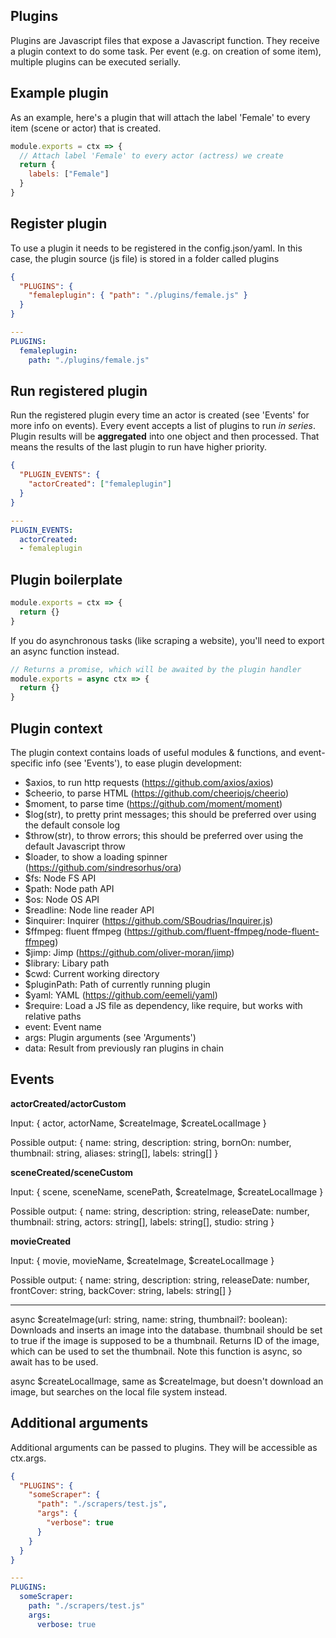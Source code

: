 ## Plugins

Plugins are Javascript files that expose a Javascript function.
They receive a plugin context to do some task.
Per event (e.g. on creation of some item), multiple plugins can be executed serially.

## Example plugin

As an example, here's a plugin that will attach the label 'Female' to every item (scene or actor) that is created.

```js
module.exports = ctx => {
  // Attach label 'Female' to every actor (actress) we create
  return {
    labels: ["Female"]
  }
}
```

## Register plugin

To use a plugin it needs to be registered in the config.json/yaml.
In this case, the plugin source (js file) is stored in a folder called plugins

``` json
{
  "PLUGINS": {
    "femaleplugin": { "path": "./plugins/female.js" }
  }
}
```


``` yaml
---
PLUGINS:
  femaleplugin:
    path: "./plugins/female.js"
```

## Run registered plugin

Run the registered plugin every time an actor is created (see 'Events' for more info on events).
Every event accepts a list of plugins to run *in series*.
Plugin results will be **aggregated** into one object and then processed.
That means the results of the last plugin to run have higher priority.

```json
{
  "PLUGIN_EVENTS": {
    "actorCreated": ["femaleplugin"]
  }
}
```


```yaml
---
PLUGIN_EVENTS:
  actorCreated:
  - femaleplugin

```

## Plugin boilerplate

``` js
module.exports = ctx => {
  return {}
}
```

If you do asynchronous tasks (like scraping a website), you'll need to export an async function instead.

``` js
// Returns a promise, which will be awaited by the plugin handler
module.exports = async ctx => {
  return {}
}
```

## Plugin context

The plugin context contains loads of useful modules & functions, and event-specific info (see 'Events'), to ease plugin development:

- $axios, to run http requests (https://github.com/axios/axios)
- $cheerio, to parse HTML (https://github.com/cheeriojs/cheerio)
- $moment, to parse time (https://github.com/moment/moment)
- $log(str), to pretty print messages; this should be preferred over using the default console log
- $throw(str), to throw errors; this should be preferred over using the default Javascript throw
- $loader, to show a loading spinner (https://github.com/sindresorhus/ora)
- $fs: Node FS API
- $path: Node path API
- $os: Node OS API
- $readline: Node line reader API
- $inquirer: Inquirer (https://github.com/SBoudrias/Inquirer.js)
- $ffmpeg: fluent ffmpeg (https://github.com/fluent-ffmpeg/node-fluent-ffmpeg)
- $jimp: Jimp (https://github.com/oliver-moran/jimp)
- $library: Libary path
- $cwd: Current working directory
- $pluginPath: Path of currently running plugin
- $yaml: YAML (https://github.com/eemeli/yaml)
- $require: Load a JS file as dependency, like require, but works with relative paths
- event: Event name
- args: Plugin arguments (see 'Arguments')
- data: Result from previously ran plugins in chain

## Events

**actorCreated/actorCustom**

Input: { actor, actorName, $createImage, $createLocalImage }

Possible output: { name: string, description: string, bornOn: number, thumbnail: string, aliases: string[], labels: string[] }

**sceneCreated/sceneCustom**

Input: { scene, sceneName, scenePath, $createImage, $createLocalImage }

Possible output: { name: string, description: string, releaseDate: number, thumbnail: string, actors: string[], labels: string[], studio: string }

**movieCreated**

Input: { movie, movieName, $createImage, $createLocalImage }

Possible output: { name: string, description: string, releaseDate: number, frontCover: string, backCover: string, labels: string[] }

***

async $createImage(url: string, name: string, thumbnail?: boolean): Downloads and inserts an image into the database. thumbnail should be set to true if the image is supposed to be a thumbnail.
Returns ID of the image, which can be used to set the thumbnail.
Note this function is async, so await has to be used.

async $createLocalImage, same as $createImage, but doesn't download an image, but searches on the local file system instead.

## Additional arguments

Additional arguments can be passed to plugins.
They will be accessible as ctx.args.

```json
{
  "PLUGINS": {
    "someScraper": {
      "path": "./scrapers/test.js",
      "args": {
        "verbose": true
      }
    }
  }
}
```

```yaml
---
PLUGINS:
  someScraper:
    path: "./scrapers/test.js"
    args:
      verbose: true

```
